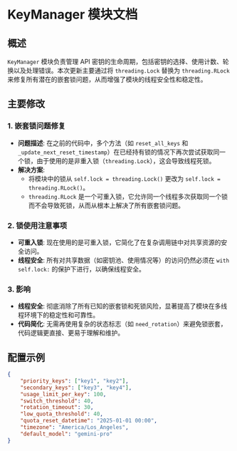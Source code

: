 # KeyManager 模块文档

## 概述

`KeyManager` 模块负责管理 API 密钥的生命周期，包括密钥的选择、使用计数、轮换以及处理错误。本次更新主要通过将 `threading.Lock` 替换为 `threading.RLock` 来修复所有潜在的嵌套锁问题，从而增强了模块的线程安全性和稳定性。

## 主要修改

### 1. 嵌套锁问题修复

- **问题描述**: 在之前的代码中，多个方法（如 `reset_all_keys` 和 `_update_next_reset_timestamp`）在已经持有锁的情况下再次尝试获取同一个锁，由于使用的是非重入锁（`threading.Lock`），这会导致线程死锁。
- **解决方案**:
  - 将模块中的锁从 `self.lock = threading.Lock()` 更改为 `self.lock = threading.RLock()`。
  - `threading.RLock` 是一个可重入锁，它允许同一个线程多次获取同一个锁而不会导致死锁，从而从根本上解决了所有嵌套锁问题。

### 2. 锁使用注意事项

- **可重入锁**: 现在使用的是可重入锁，它简化了在复杂调用链中对共享资源的安全访问。
- **线程安全**: 所有对共享数据（如密钥池、使用情况等）的访问仍然必须在 `with self.lock:` 的保护下进行，以确保线程安全。

### 3. 影响

- **线程安全**: 彻底消除了所有已知的嵌套锁和死锁风险，显著提高了模块在多线程环境下的稳定性和可靠性。
- **代码简化**: 无需再使用复杂的状态标志（如 `need_rotation`）来避免锁嵌套，代码逻辑更直接、更易于理解和维护。

## 配置示例

```json
{
    "priority_keys": ["key1", "key2"],
    "secondary_keys": ["key3", "key4"],
    "usage_limit_per_key": 100,
    "switch_threshold": 40,
    "rotation_timeout": 30,
    "low_quota_threshold": 40,
    "quota_reset_datetime": "2025-01-01 00:00",
    "timezone": "America/Los_Angeles",
    "default_model": "gemini-pro"
}
